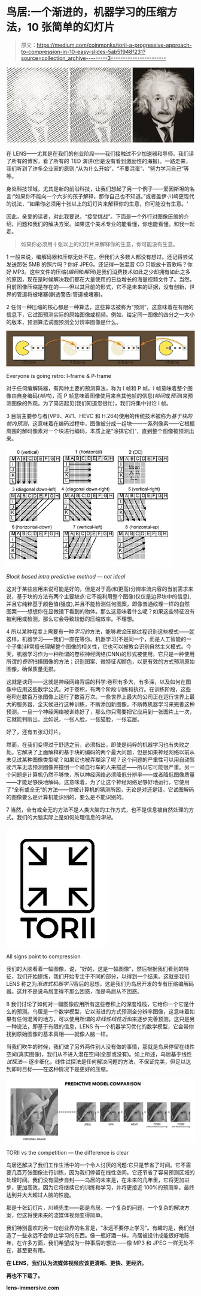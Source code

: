 # 鸟居:一个渐进的，机器学习的压缩方法，10 张简单的幻灯片

> 原文：<https://medium.com/coinmonks/torii-a-progressive-approach-to-compression-in-10-easy-slides-5ab51948f231?source=collection_archive---------3----------------------->

![](img/ba54a2ce90de4ed2805178d8db925e77.png)

在 LENS——尤其是在我们的创业阶段——我们接触过不少加速器和导师。我们读了所有的博客，看了所有的 TED 演讲(但是没有看到激励性的海报)。一路走来，我们听到了许多企业家的原则:“从为什么开始”、“不要混蛋”、“努力学习自己”等等。

身处科技领域，尤其是新的前沿科技，让我们想起了另一个例子——爱因斯坦的名言:“如果你不能向一个六岁的孩子解释，那你自己也不知道。”或者盖伊·川崎更现代的说法，“如果你必须用十张以上的幻灯片来解释你的生意，你可能没有生意。'

因此，亲爱的读者，对此我要说，“接受挑战”。下面是一个外行对图像压缩的介绍，问题和我们的解决方案。如果这个美术专业的能看懂，你也能看懂。和我一起走。

> 如果你必须用十张以上的幻灯片来解释你的生意，你可能没有生意。

1 一般来说，编解码器和压缩无处不在，但我们大多数人都没有想过。还记得尝试发送那张 5MB 的照片吗？你好 JPEG。还记得一张混音 CD 只能放十首歌吗？你好 MP3。这些文件的压缩(*编码*和*解码*)是我们消费技术如此之少却拥有如此之多的原因，现在是时候解决我们都在大量使用的日益增长的海量视频文件了。当然，目前图像压缩是存在的——但以其目前的形式，它不是未来的证据，没有创新，世界的管道将被堵塞(剧透警告:管道被堵塞)。

2 任何一种压缩的核心都是一种算法，这些算法被称为“预测”，这意味着在有限的信息下，它试图预测实际的原始图像或视频。例如，给定同一图像的四分之一大小的版本，预测算法试图预测全分辨率图像是什么。

![](img/d9bdf05e3d49863beb12c27897e44dc6.png)

Everyone is going retro: I-frame & P-frame

对于任何编解码器，有两种主要的预测算法，称为 I 帧和 P 帧。I 帧意味着整个图像由自身编码(*帧内*)，而 P 帧意味着图像使用来自其他帧的信息(*帧间*或*预测*)来预测图像的外观。为了简洁起见(我们知道您很忙)，我们将集中讨论 I 帧。

3 目前主要参与者(VP9、AV1、HEVC 和 H.264)使用的传统技术被称为*基于块的帧内预测*，这意味着在编码过程中，图像被分成一组块——一系列像素——它根据周围的解码像素对一个块进行编码，本质上是“涂抹它们”，直到整个图像被预测出来。

![](img/46db9255e3ade922d2f5c73288d9177c.png)

*Block based intra predictive method — not ideal*

这对于某些应用来说可能是好的，但是对于高(和更高)分辨率流内容的当前需求来说，基于块的方法有两个主要缺点:它不能利用整个图像(仅仅是边界块中的信息),并且它纯粹基于颜色值(强度),并且不能检测任何图案，即像普通纹理一样的自然图案——想想你在显微镜下看到的物体。那么这意味着什么呢？如果这些特征没有被利用或检测，那么它会导致较低的压缩效率。不理想。

4 所以某种程度上需要有一种*学习的*方法，能够*教会*压缩过程识别这些模式——就这样，机器学习——我们一直在等你。机器学习(不是同一个，而是人工智能的一个子集)非常擅长理解整个图像的相关性，它也可以被教会识别自然主义模式。今天，机器学习作为一种所谓的卷积神经网络(CNN)的形式被使用，它只是一种使用所谓的*卷积*扫描图像的方法；识别图案、微特征*和*颜色，以更有效的方式预测原始图像，确保质量无损。

这就是诀窍——这就是神经网络背后的科学:卷积有多大，有多深，以及如何在图像中应用这些数学公式。对于卷积，有两个阶段:训练和执行。在训练阶段，这些卷积在数百万张图像上运行了数百万次。一些世界上最大的公司正在运行世界上最大的服务器，全天候进行这种训练，不断添加新图像，不断教机器学习来完善这种预测。一旦一个神经网络被训练好了，那么你只需要把它应用到一张图片上一次，它就能判断出，比如说，一张人脸，一张猫脸，一张岩层。

好了，还有五张幻灯片。

然而，在我们变得过于舒适之前，必须指出，即使是纯粹的机器学习也有失败之处。它解决了上面解释的基于块的编码的两个最大问题，但是如果神经网络以前从未见过某种图像类型呢？如果它也被弄糊涂了呢？这个问题的严重性可以用自动驾驶汽车无法预测图像并撞倒一个骑自行车的人来描述——所以它可能很严重。另一个问题是计算机仍然不够快，所以神经网络必须降低分辨率——或者降低图像质量——才能足够快地解码。这意味着，为了让这个神经网络足够好地运行，它使用了“全有或全无”的方法——你被计算机的猜测所困，无论是对还是错。它试图解码的图像要么是计算机能识别的，要么是不能识别的。

7 当然，全有或全无的方法不是人类大脑的工作方式，也不是信息被自然处理的方式。我们的大脑实际上是如何处理信息的*渐进*。

![](img/969bd0d01611458852a4d26b1992a4af.png)

All signs point to compression

我们的大脑看着一幅图像，说，“好的，这是一幅图像”，然后根据我们看到的特征，我们开始提炼，我们开始专注于不同的部分，以得到一个结果。这就是我们 LENS 称之为*渐进式机器学习*背后的思想。这是我们为鸟居开发的专有压缩编解码器。这并不是说鸟居变得不那么困惑，而是鸟居从不困惑。

8 我们讨论了如何对一幅图像应用所有这些卷积上的深度堆栈，它给你一个它是什么的预测。鸟居是一个数学模型，它以渐进的方式预测全分辨率图像，这意味着如果有任何混淆的地方，可以使用所谓的*非线性线性近似*来逐步完善预测，这只是另一种说法，即基于有限的信息，LENS 有一个机器学习优化的数学模型，它会带你找到原始图像的基本真相——就像人脑一样。

当我们吹牛的时候，我们做了另外两件别人没有做的事情，那就是鸟居停留在线性空间(真实图像)，我们从不进入潜在空间(全部或没有)。如上所述，鸟居基于线性*试探法—* 逐步细化，线性试探法是任何解决问题的方法，不保证完美，但足以达到即时目标——在这种情况下是更好的压缩。

![](img/7705ab2058a1249f58fa2510a1eebc6f.png)

TORII vs the competition — the difference is clear

鸟居还解决了我们工作生活中的一个令人讨厌的问题:它只是节省了时间。它不需要几百万张图像进行训练，因为我们停留在线性空间。它还节省了容易预测区域的处理时间。我们没有固步自封——鸟居的未来是，在未来的几年里，它将更加进步，更加高效，因为它将继续它的训练和学习，并将更接近 100%的预测率，最终达到并大大超过人脑的性能。

那是十张幻灯片，川崎先生——那是鸟居。一个复杂的问题，一个复杂的解决方案，但这将使未来的流媒体视频变得简单。

我们特别喜欢的另一句创业界的名言是，“永远不要停止学习”。有趣的是，我们创造了一些永远不会停止学习的东西。像一瓶好酒一样，鸟居被设计成能很好地陈年，在许多方面，我们希望成为一种事后的想法——像 MP3 和 JPEG 一样无处不在，甚至更有用。

**在 LENS，我们认为流媒体视频应该更清晰、更快、更经济。**

**再也不下载了。**

**lens-immersive.com**